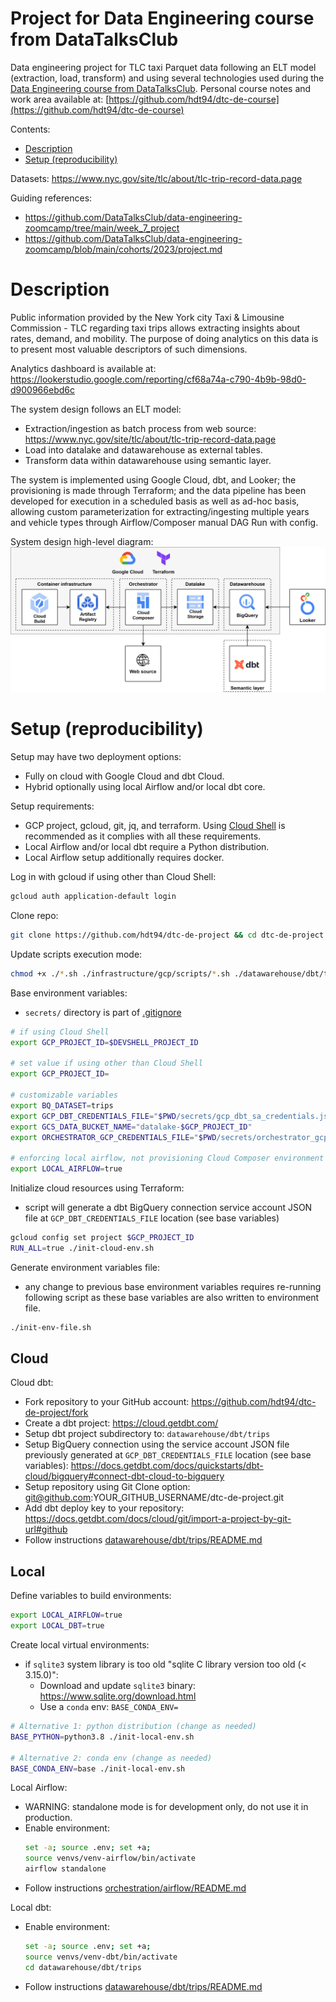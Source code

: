 # Project for Data Engineering course from DataTalksClub

Data engineering project for TLC taxi Parquet data following an ELT model (extraction, load, transform) and using several technologies used during the [Data Engineering course from DataTalksClub](https://github.com/DataTalksClub/data-engineering-zoomcamp/). Personal course notes and work area available at: [https://github.com/hdt94/dtc-de-course](https://github.com/hdt94/dtc-de-course)

Contents:
- [Description](#description)
- [Setup (reproducibility)](#setup-reproducibility)

Datasets: https://www.nyc.gov/site/tlc/about/tlc-trip-record-data.page

Guiding references:
- https://github.com/DataTalksClub/data-engineering-zoomcamp/tree/main/week_7_project
- https://github.com/DataTalksClub/data-engineering-zoomcamp/blob/main/cohorts/2023/project.md

# Description

Public information provided by the New York city Taxi & Limousine Commission - TLC regarding taxi trips allows extracting insights about rates, demand, and mobility. The purpose of doing analytics on this data is to present most valuable descriptors of such dimensions.

Analytics dashboard is available at: https://lookerstudio.google.com/reporting/cf68a74a-c790-4b9b-98d0-d900966ebd6c

The system design follows an ELT model:
- Extraction/ingestion as batch process from web source: https://www.nyc.gov/site/tlc/about/tlc-trip-record-data.page
- Load into datalake and datawarehouse as external tables.
- Transform data within datawarehouse using semantic layer.

The system is implemented using Google Cloud, dbt, and Looker; the provisioning is made through Terraform; and the data pipeline has been developed for execution in a scheduled basis as well as ad-hoc basis, allowing custom parameterization for extracting/ingesting multiple years and vehicle types through Airflow/Composer manual DAG Run with config.

System design high-level diagram:
![project diagram](./diagram.png)

# Setup (reproducibility)
Setup may have two deployment options:
- Fully on cloud with Google Cloud and dbt Cloud.
- Hybrid optionally using local Airflow and/or local dbt core.

Setup requirements:
- GCP project, gcloud, git, jq, and terraform. Using [Cloud Shell](https://console.cloud.google.com/welcome?cloudshell=true) is recommended as it complies with all these requirements.
- Local Airflow and/or local dbt require a Python distribution.
- Local Airflow setup additionally requires docker.

Log in with gcloud if using other than Cloud Shell:
```bash
gcloud auth application-default login
```

Clone repo:
```bash
git clone https://github.com/hdt94/dtc-de-project && cd dtc-de-project
```

Update scripts execution mode:
```bash
chmod +x ./*.sh ./infrastructure/gcp/scripts/*.sh ./datawarehouse/dbt/trips/*.sh
```

Base environment variables:
- `secrets/` directory is part of [.gitignore](./.gitignore)
```bash
# if using Cloud Shell
export GCP_PROJECT_ID=$DEVSHELL_PROJECT_ID

# set value if using other than Cloud Shell
export GCP_PROJECT_ID=

# customizable variables
export BQ_DATASET=trips
export GCP_DBT_CREDENTIALS_FILE="$PWD/secrets/gcp_dbt_sa_credentials.json"
export GCS_DATA_BUCKET_NAME="datalake-$GCP_PROJECT_ID"
export ORCHESTRATOR_GCP_CREDENTIALS_FILE="$PWD/secrets/orchestrator_gcp_sa_credentials.json"

# enforcing local airflow, not provisioning Cloud Composer environment
export LOCAL_AIRFLOW=true
```

Initialize cloud resources using Terraform:
- script will generate a dbt BigQuery connection service account JSON file at `GCP_DBT_CREDENTIALS_FILE` location (see base variables)
```bash
gcloud config set project $GCP_PROJECT_ID
RUN_ALL=true ./init-cloud-env.sh
```

Generate environment variables file:
- any change to previous base environment variables requires re-running following script as these base variables are also written to environment file.
```bash
./init-env-file.sh
```

## Cloud

Cloud dbt:
- Fork repository to your GitHub account: https://github.com/hdt94/dtc-de-project/fork
- Create a dbt project: https://cloud.getdbt.com/
- Setup dbt project subdirectory to: `datawarehouse/dbt/trips`
- Setup BigQuery connection using the service account JSON file previously generated at `GCP_DBT_CREDENTIALS_FILE` location (see base variables): https://docs.getdbt.com/docs/quickstarts/dbt-cloud/bigquery#connect-dbt-cloud-to-bigquery
- Setup repository using Git Clone option: git@github.com:YOUR_GITHUB_USERNAME/dtc-de-project.git
- Add dbt deploy key to your repository: https://docs.getdbt.com/docs/cloud/git/import-a-project-by-git-url#github
- Follow instructions [datawarehouse/dbt/trips/README.md](./datawarehouse/dbt/trips/README.md)

## Local

Define variables to build environments:
```bash
export LOCAL_AIRFLOW=true
export LOCAL_DBT=true
```

Create local virtual environments:
- if `sqlite3` system library is too old "sqlite C library version too old (< 3.15.0)":
  - Download and update `sqlite3` binary: https://www.sqlite.org/download.html
  - Use a `conda` env: `BASE_CONDA_ENV=`
```bash
# Alternative 1: python distribution (change as needed)
BASE_PYTHON=python3.8 ./init-local-env.sh

# Alternative 2: conda env (change as needed)
BASE_CONDA_ENV=base ./init-local-env.sh
```

Local Airflow:
- WARNING: standalone mode is for development only, do not use it in production.
- Enable environment:
  ```bash
  set -a; source .env; set +a;
  source venvs/venv-airflow/bin/activate
  airflow standalone
  ```
- Follow instructions  [orchestration/airflow/README.md](./orchestration/airflow/README.md)

Local dbt:
- Enable environment:
  ```bash
  set -a; source .env; set +a;
  source venvs/venv-dbt/bin/activate
  cd datawarehouse/dbt/trips
  ```
- Follow instructions [datawarehouse/dbt/trips/README.md](./datawarehouse/dbt/trips/README.md)
